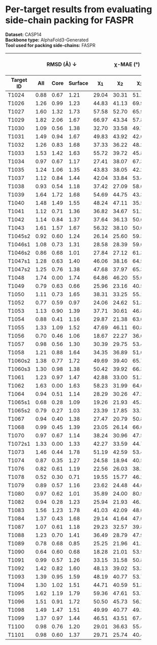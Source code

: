 # Per-target results from evaluating side-chain packing for FASPR

**Dataset:** CASP14  
**Backbone type:** AlphaFold3-Generated  
**Tool used for packing side-chains:** FASPR  
<table style="width:85%;">
  <thead>
    <tr>
      <th></th>
      <th colspan="3"><strong>RMSD (Å) ↓</strong></th>
      <th colspan="4"><strong>&chi;-MAE (°) ↓</strong></th>
      <th><strong>RR (%) ↑</strong></th>
      <th colspan="3"><strong>Steric Clashes (#) ↓</strong></th>
    </tr>
    <tr>
      <th><strong>Target ID</strong></th>
      <th><strong>All</strong></th>
      <th><strong>Core</strong></th>
      <th><strong>Surface</strong></th>
      <th>&chi;<sub>1</sub></th>
      <th>&chi;<sub>2</sub></th>
      <th>&chi;<sub>3</sub></th>
      <th>&chi;<sub>4</sub></th>
      <th>&chi;<sub>1-4</sub></th>
      <th>100%</th>
      <th>90%</th>
      <th>80%</th>
    </tr>
  </thead>
  <tbody>
    <tr>
      <td>T1024</td>
      <td>0.88</td>
      <td>0.67</td>
      <td>1.21</td>
      <td>29.04</td>
      <td>30.31</td>
      <td>51.12</td>
      <td>38.88</td>
      <td>52.1</td>
      <td>191.0</td>
      <td>46.0</td>
      <td>13.0</td>
    </tr>
    <tr>
      <td>T1026</td>
      <td>1.26</td>
      <td>0.99</td>
      <td>1.23</td>
      <td>44.83</td>
      <td>41.13</td>
      <td>69.99</td>
      <td>76.42</td>
      <td>40.2</td>
      <td>70.0</td>
      <td>13.0</td>
      <td>1.0</td>
    </tr>
    <tr>
      <td>T1027</td>
      <td>1.60</td>
      <td>1.32</td>
      <td>1.73</td>
      <td>57.58</td>
      <td>52.70</td>
      <td>65.95</td>
      <td>54.73</td>
      <td>18.1</td>
      <td>126.0</td>
      <td>34.0</td>
      <td>9.0</td>
    </tr>
    <tr>
      <td>T1029</td>
      <td>1.82</td>
      <td>2.06</td>
      <td>1.67</td>
      <td>66.97</td>
      <td>43.34</td>
      <td>57.80</td>
      <td>63.90</td>
      <td>27.8</td>
      <td>55.0</td>
      <td>9.0</td>
      <td>1.0</td>
    </tr>
    <tr>
      <td>T1030</td>
      <td>1.09</td>
      <td>0.56</td>
      <td>1.38</td>
      <td>32.70</td>
      <td>33.58</td>
      <td>49.74</td>
      <td>50.96</td>
      <td>41.2</td>
      <td>97.0</td>
      <td>13.0</td>
      <td>4.0</td>
    </tr>
    <tr>
      <td>T1031</td>
      <td>1.49</td>
      <td>0.94</td>
      <td>1.67</td>
      <td>49.83</td>
      <td>43.92</td>
      <td>42.63</td>
      <td>28.25</td>
      <td>23.0</td>
      <td>29.0</td>
      <td>4.0</td>
      <td>0.0</td>
    </tr>
    <tr>
      <td>T1032</td>
      <td>1.26</td>
      <td>0.83</td>
      <td>1.68</td>
      <td>37.33</td>
      <td>36.22</td>
      <td>48.23</td>
      <td>67.49</td>
      <td>39.5</td>
      <td>83.0</td>
      <td>10.0</td>
      <td>0.0</td>
    </tr>
    <tr>
      <td>T1033</td>
      <td>1.53</td>
      <td>1.42</td>
      <td>1.63</td>
      <td>55.72</td>
      <td>39.72</td>
      <td>45.88</td>
      <td>41.81</td>
      <td>26.6</td>
      <td>29.0</td>
      <td>4.0</td>
      <td>2.0</td>
    </tr>
    <tr>
      <td>T1034</td>
      <td>0.97</td>
      <td>0.67</td>
      <td>1.17</td>
      <td>27.41</td>
      <td>38.07</td>
      <td>67.34</td>
      <td>63.55</td>
      <td>46.8</td>
      <td>89.0</td>
      <td>30.0</td>
      <td>9.0</td>
    </tr>
    <tr>
      <td>T1035</td>
      <td>1.24</td>
      <td>1.06</td>
      <td>1.35</td>
      <td>43.83</td>
      <td>38.05</td>
      <td>42.20</td>
      <td>57.36</td>
      <td>30.5</td>
      <td>36.0</td>
      <td>6.0</td>
      <td>0.0</td>
    </tr>
    <tr>
      <td>T1037</td>
      <td>1.12</td>
      <td>0.84</td>
      <td>1.44</td>
      <td>42.04</td>
      <td>33.84</td>
      <td>53.43</td>
      <td>41.55</td>
      <td>35.1</td>
      <td>188.0</td>
      <td>36.0</td>
      <td>5.0</td>
    </tr>
    <tr>
      <td>T1038</td>
      <td>0.93</td>
      <td>0.54</td>
      <td>1.18</td>
      <td>37.42</td>
      <td>27.09</td>
      <td>58.68</td>
      <td>47.32</td>
      <td>47.1</td>
      <td>95.0</td>
      <td>27.0</td>
      <td>6.0</td>
    </tr>
    <tr>
      <td>T1039</td>
      <td>1.64</td>
      <td>1.72</td>
      <td>1.68</td>
      <td>54.69</td>
      <td>44.75</td>
      <td>43.33</td>
      <td>23.16</td>
      <td>22.5</td>
      <td>49.0</td>
      <td>7.0</td>
      <td>1.0</td>
    </tr>
    <tr>
      <td>T1040</td>
      <td>1.48</td>
      <td>1.49</td>
      <td>1.55</td>
      <td>48.24</td>
      <td>47.11</td>
      <td>35.59</td>
      <td>46.91</td>
      <td>21.8</td>
      <td>48.0</td>
      <td>8.0</td>
      <td>2.0</td>
    </tr>
    <tr>
      <td>T1041</td>
      <td>1.12</td>
      <td>0.71</td>
      <td>1.36</td>
      <td>36.82</td>
      <td>34.67</td>
      <td>51.24</td>
      <td>42.93</td>
      <td>36.2</td>
      <td>87.0</td>
      <td>14.0</td>
      <td>1.0</td>
    </tr>
    <tr>
      <td>T1042</td>
      <td>1.14</td>
      <td>0.84</td>
      <td>1.37</td>
      <td>37.64</td>
      <td>36.13</td>
      <td>50.62</td>
      <td>40.46</td>
      <td>35.5</td>
      <td>136.0</td>
      <td>26.0</td>
      <td>8.0</td>
    </tr>
    <tr>
      <td>T1043</td>
      <td>1.61</td>
      <td>1.57</td>
      <td>1.67</td>
      <td>56.32</td>
      <td>38.10</td>
      <td>50.04</td>
      <td>45.33</td>
      <td>23.3</td>
      <td>26.0</td>
      <td>7.0</td>
      <td>0.0</td>
    </tr>
    <tr>
      <td>T1045s2</td>
      <td>0.92</td>
      <td>0.60</td>
      <td>1.24</td>
      <td>26.14</td>
      <td>25.60</td>
      <td>59.31</td>
      <td>67.28</td>
      <td>55.0</td>
      <td>79.0</td>
      <td>8.0</td>
      <td>1.0</td>
    </tr>
    <tr>
      <td>T1046s1</td>
      <td>1.08</td>
      <td>0.73</td>
      <td>1.31</td>
      <td>28.58</td>
      <td>28.39</td>
      <td>59.60</td>
      <td>58.75</td>
      <td>53.7</td>
      <td>30.0</td>
      <td>6.0</td>
      <td>1.0</td>
    </tr>
    <tr>
      <td>T1046s2</td>
      <td>0.86</td>
      <td>0.68</td>
      <td>1.01</td>
      <td>27.84</td>
      <td>27.12</td>
      <td>61.38</td>
      <td>52.60</td>
      <td>55.2</td>
      <td>80.0</td>
      <td>18.0</td>
      <td>1.0</td>
    </tr>
    <tr>
      <td>T1047s1</td>
      <td>1.28</td>
      <td>0.63</td>
      <td>1.40</td>
      <td>46.06</td>
      <td>38.16</td>
      <td>64.59</td>
      <td>37.64</td>
      <td>43.3</td>
      <td>29.0</td>
      <td>6.0</td>
      <td>0.0</td>
    </tr>
    <tr>
      <td>T1047s2</td>
      <td>1.25</td>
      <td>0.76</td>
      <td>1.38</td>
      <td>47.68</td>
      <td>37.97</td>
      <td>65.32</td>
      <td>64.68</td>
      <td>33.9</td>
      <td>80.0</td>
      <td>19.0</td>
      <td>7.0</td>
    </tr>
    <tr>
      <td>T1048</td>
      <td>1.74</td>
      <td>0.00</td>
      <td>1.74</td>
      <td>64.86</td>
      <td>46.20</td>
      <td>55.04</td>
      <td>55.86</td>
      <td>11.5</td>
      <td>15.0</td>
      <td>0.0</td>
      <td>0.0</td>
    </tr>
    <tr>
      <td>T1049</td>
      <td>0.79</td>
      <td>0.63</td>
      <td>0.66</td>
      <td>25.96</td>
      <td>23.16</td>
      <td>40.59</td>
      <td>76.06</td>
      <td>63.8</td>
      <td>100.0</td>
      <td>32.0</td>
      <td>8.0</td>
    </tr>
    <tr>
      <td>T1050</td>
      <td>1.11</td>
      <td>0.73</td>
      <td>1.65</td>
      <td>38.31</td>
      <td>33.25</td>
      <td>55.19</td>
      <td>60.04</td>
      <td>44.4</td>
      <td>470.0</td>
      <td>107.0</td>
      <td>27.0</td>
    </tr>
    <tr>
      <td>T1052</td>
      <td>0.77</td>
      <td>0.59</td>
      <td>0.97</td>
      <td>24.06</td>
      <td>24.62</td>
      <td>51.37</td>
      <td>53.66</td>
      <td>62.8</td>
      <td>439.0</td>
      <td>95.0</td>
      <td>11.0</td>
    </tr>
    <tr>
      <td>T1053</td>
      <td>1.13</td>
      <td>0.90</td>
      <td>1.39</td>
      <td>37.71</td>
      <td>30.61</td>
      <td>46.80</td>
      <td>57.20</td>
      <td>38.1</td>
      <td>310.0</td>
      <td>87.0</td>
      <td>28.0</td>
    </tr>
    <tr>
      <td>T1054</td>
      <td>0.88</td>
      <td>0.41</td>
      <td>1.16</td>
      <td>29.87</td>
      <td>21.38</td>
      <td>63.04</td>
      <td>66.19</td>
      <td>57.1</td>
      <td>47.0</td>
      <td>12.0</td>
      <td>3.0</td>
    </tr>
    <tr>
      <td>T1055</td>
      <td>1.33</td>
      <td>1.09</td>
      <td>1.52</td>
      <td>47.69</td>
      <td>46.11</td>
      <td>60.85</td>
      <td>72.68</td>
      <td>30.1</td>
      <td>36.0</td>
      <td>7.0</td>
      <td>3.0</td>
    </tr>
    <tr>
      <td>T1056</td>
      <td>0.70</td>
      <td>0.46</td>
      <td>1.06</td>
      <td>18.67</td>
      <td>22.27</td>
      <td>36.65</td>
      <td>61.34</td>
      <td>61.8</td>
      <td>76.0</td>
      <td>16.0</td>
      <td>4.0</td>
    </tr>
    <tr>
      <td>T1057</td>
      <td>0.98</td>
      <td>0.56</td>
      <td>1.30</td>
      <td>30.39</td>
      <td>29.75</td>
      <td>53.47</td>
      <td>49.74</td>
      <td>51.9</td>
      <td>150.0</td>
      <td>38.0</td>
      <td>10.0</td>
    </tr>
    <tr>
      <td>T1058</td>
      <td>1.21</td>
      <td>0.88</td>
      <td>1.64</td>
      <td>34.35</td>
      <td>36.89</td>
      <td>51.01</td>
      <td>60.04</td>
      <td>42.6</td>
      <td>139.0</td>
      <td>32.0</td>
      <td>5.0</td>
    </tr>
    <tr>
      <td>T1060s2</td>
      <td>1.38</td>
      <td>0.77</td>
      <td>1.72</td>
      <td>49.69</td>
      <td>39.40</td>
      <td>65.72</td>
      <td>46.79</td>
      <td>36.0</td>
      <td>125.0</td>
      <td>32.0</td>
      <td>7.0</td>
    </tr>
    <tr>
      <td>T1060s3</td>
      <td>1.30</td>
      <td>0.98</td>
      <td>1.38</td>
      <td>50.42</td>
      <td>39.92</td>
      <td>66.31</td>
      <td>50.31</td>
      <td>39.6</td>
      <td>27.0</td>
      <td>6.0</td>
      <td>2.0</td>
    </tr>
    <tr>
      <td>T1061</td>
      <td>1.23</td>
      <td>0.97</td>
      <td>1.47</td>
      <td>42.88</td>
      <td>33.00</td>
      <td>51.35</td>
      <td>63.68</td>
      <td>38.2</td>
      <td>472.0</td>
      <td>119.0</td>
      <td>27.0</td>
    </tr>
    <tr>
      <td>T1062</td>
      <td>1.63</td>
      <td>0.00</td>
      <td>1.63</td>
      <td>58.23</td>
      <td>31.99</td>
      <td>64.69</td>
      <td>90.62</td>
      <td>25.0</td>
      <td>8.0</td>
      <td>0.0</td>
      <td>0.0</td>
    </tr>
    <tr>
      <td>T1064</td>
      <td>0.94</td>
      <td>0.51</td>
      <td>1.14</td>
      <td>28.29</td>
      <td>30.26</td>
      <td>47.29</td>
      <td>46.43</td>
      <td>58.2</td>
      <td>67.0</td>
      <td>17.0</td>
      <td>4.0</td>
    </tr>
    <tr>
      <td>T1065s1</td>
      <td>0.68</td>
      <td>0.28</td>
      <td>1.09</td>
      <td>19.26</td>
      <td>21.93</td>
      <td>45.34</td>
      <td>42.86</td>
      <td>65.6</td>
      <td>25.0</td>
      <td>4.0</td>
      <td>1.0</td>
    </tr>
    <tr>
      <td>T1065s2</td>
      <td>0.79</td>
      <td>0.27</td>
      <td>1.03</td>
      <td>23.39</td>
      <td>17.85</td>
      <td>33.71</td>
      <td>36.42</td>
      <td>66.7</td>
      <td>32.0</td>
      <td>1.0</td>
      <td>0.0</td>
    </tr>
    <tr>
      <td>T1067</td>
      <td>0.94</td>
      <td>0.40</td>
      <td>1.38</td>
      <td>27.47</td>
      <td>20.79</td>
      <td>50.82</td>
      <td>71.13</td>
      <td>59.7</td>
      <td>76.0</td>
      <td>15.0</td>
      <td>5.0</td>
    </tr>
    <tr>
      <td>T1068</td>
      <td>0.99</td>
      <td>0.45</td>
      <td>1.39</td>
      <td>23.05</td>
      <td>26.14</td>
      <td>66.01</td>
      <td>47.01</td>
      <td>54.8</td>
      <td>75.0</td>
      <td>22.0</td>
      <td>3.0</td>
    </tr>
    <tr>
      <td>T1070</td>
      <td>0.97</td>
      <td>0.67</td>
      <td>1.14</td>
      <td>38.24</td>
      <td>30.96</td>
      <td>47.56</td>
      <td>42.10</td>
      <td>45.8</td>
      <td>113.0</td>
      <td>21.0</td>
      <td>7.0</td>
    </tr>
    <tr>
      <td>T1072s1</td>
      <td>1.33</td>
      <td>0.00</td>
      <td>1.33</td>
      <td>42.27</td>
      <td>33.59</td>
      <td>44.72</td>
      <td>41.15</td>
      <td>37.8</td>
      <td>10.0</td>
      <td>0.0</td>
      <td>0.0</td>
    </tr>
    <tr>
      <td>T1073</td>
      <td>1.46</td>
      <td>0.44</td>
      <td>1.78</td>
      <td>51.19</td>
      <td>42.59</td>
      <td>53.44</td>
      <td>55.28</td>
      <td>28.8</td>
      <td>23.0</td>
      <td>1.0</td>
      <td>1.0</td>
    </tr>
    <tr>
      <td>T1074</td>
      <td>0.87</td>
      <td>0.35</td>
      <td>1.27</td>
      <td>24.58</td>
      <td>18.94</td>
      <td>40.52</td>
      <td>48.19</td>
      <td>64.0</td>
      <td>37.0</td>
      <td>7.0</td>
      <td>1.0</td>
    </tr>
    <tr>
      <td>T1076</td>
      <td>0.82</td>
      <td>0.61</td>
      <td>1.19</td>
      <td>22.56</td>
      <td>26.03</td>
      <td>38.10</td>
      <td>66.32</td>
      <td>61.2</td>
      <td>202.0</td>
      <td>41.0</td>
      <td>9.0</td>
    </tr>
    <tr>
      <td>T1078</td>
      <td>0.52</td>
      <td>0.30</td>
      <td>0.71</td>
      <td>19.55</td>
      <td>15.77</td>
      <td>46.23</td>
      <td>39.27</td>
      <td>75.0</td>
      <td>52.0</td>
      <td>16.0</td>
      <td>6.0</td>
    </tr>
    <tr>
      <td>T1079</td>
      <td>0.89</td>
      <td>0.57</td>
      <td>1.16</td>
      <td>23.62</td>
      <td>24.48</td>
      <td>44.66</td>
      <td>68.70</td>
      <td>56.2</td>
      <td>232.0</td>
      <td>43.0</td>
      <td>11.0</td>
    </tr>
    <tr>
      <td>T1080</td>
      <td>0.97</td>
      <td>0.62</td>
      <td>1.01</td>
      <td>35.89</td>
      <td>24.00</td>
      <td>80.95</td>
      <td>52.04</td>
      <td>46.9</td>
      <td>46.0</td>
      <td>6.0</td>
      <td>0.0</td>
    </tr>
    <tr>
      <td>T1082</td>
      <td>0.94</td>
      <td>0.28</td>
      <td>1.23</td>
      <td>25.94</td>
      <td>21.93</td>
      <td>46.12</td>
      <td>53.04</td>
      <td>56.7</td>
      <td>33.0</td>
      <td>6.0</td>
      <td>1.0</td>
    </tr>
    <tr>
      <td>T1083</td>
      <td>1.56</td>
      <td>1.23</td>
      <td>1.78</td>
      <td>41.03</td>
      <td>42.09</td>
      <td>48.08</td>
      <td>90.22</td>
      <td>30.4</td>
      <td>36.0</td>
      <td>11.0</td>
      <td>1.0</td>
    </tr>
    <tr>
      <td>T1084</td>
      <td>1.37</td>
      <td>0.43</td>
      <td>1.68</td>
      <td>29.14</td>
      <td>41.64</td>
      <td>47.05</td>
      <td>68.47</td>
      <td>37.5</td>
      <td>29.0</td>
      <td>8.0</td>
      <td>2.0</td>
    </tr>
    <tr>
      <td>T1087</td>
      <td>1.07</td>
      <td>0.61</td>
      <td>1.18</td>
      <td>29.23</td>
      <td>32.57</td>
      <td>39.83</td>
      <td>36.39</td>
      <td>42.6</td>
      <td>30.0</td>
      <td>11.0</td>
      <td>0.0</td>
    </tr>
    <tr>
      <td>T1088</td>
      <td>1.23</td>
      <td>0.70</td>
      <td>1.41</td>
      <td>36.49</td>
      <td>28.79</td>
      <td>47.95</td>
      <td>45.50</td>
      <td>51.4</td>
      <td>83.0</td>
      <td>23.0</td>
      <td>4.0</td>
    </tr>
    <tr>
      <td>T1089</td>
      <td>0.78</td>
      <td>0.68</td>
      <td>0.85</td>
      <td>25.25</td>
      <td>21.96</td>
      <td>41.10</td>
      <td>42.77</td>
      <td>59.1</td>
      <td>256.0</td>
      <td>50.0</td>
      <td>7.0</td>
    </tr>
    <tr>
      <td>T1090</td>
      <td>0.64</td>
      <td>0.60</td>
      <td>0.68</td>
      <td>18.28</td>
      <td>21.01</td>
      <td>53.98</td>
      <td>42.70</td>
      <td>65.5</td>
      <td>107.0</td>
      <td>27.0</td>
      <td>7.0</td>
    </tr>
    <tr>
      <td>T1091</td>
      <td>0.99</td>
      <td>0.57</td>
      <td>1.26</td>
      <td>33.15</td>
      <td>31.58</td>
      <td>50.89</td>
      <td>54.43</td>
      <td>50.2</td>
      <td>178.0</td>
      <td>51.0</td>
      <td>12.0</td>
    </tr>
    <tr>
      <td>T1092</td>
      <td>1.42</td>
      <td>0.82</td>
      <td>1.60</td>
      <td>48.13</td>
      <td>39.02</td>
      <td>53.38</td>
      <td>67.19</td>
      <td>31.8</td>
      <td>194.0</td>
      <td>46.0</td>
      <td>9.0</td>
    </tr>
    <tr>
      <td>T1093</td>
      <td>1.39</td>
      <td>0.95</td>
      <td>1.59</td>
      <td>48.19</td>
      <td>40.77</td>
      <td>53.74</td>
      <td>56.12</td>
      <td>32.0</td>
      <td>242.0</td>
      <td>50.0</td>
      <td>8.0</td>
    </tr>
    <tr>
      <td>T1094</td>
      <td>1.30</td>
      <td>1.02</td>
      <td>1.51</td>
      <td>44.71</td>
      <td>40.59</td>
      <td>51.36</td>
      <td>49.20</td>
      <td>34.1</td>
      <td>266.0</td>
      <td>63.0</td>
      <td>14.0</td>
    </tr>
    <tr>
      <td>T1095</td>
      <td>1.62</td>
      <td>1.19</td>
      <td>1.79</td>
      <td>59.36</td>
      <td>47.61</td>
      <td>53.70</td>
      <td>58.77</td>
      <td>23.6</td>
      <td>301.0</td>
      <td>46.0</td>
      <td>16.0</td>
    </tr>
    <tr>
      <td>T1096</td>
      <td>1.51</td>
      <td>0.91</td>
      <td>1.72</td>
      <td>50.50</td>
      <td>45.73</td>
      <td>56.22</td>
      <td>46.98</td>
      <td>31.6</td>
      <td>194.0</td>
      <td>35.0</td>
      <td>4.0</td>
    </tr>
    <tr>
      <td>T1098</td>
      <td>1.49</td>
      <td>1.47</td>
      <td>1.51</td>
      <td>49.99</td>
      <td>40.77</td>
      <td>49.14</td>
      <td>36.86</td>
      <td>44.8</td>
      <td>185.0</td>
      <td>42.0</td>
      <td>7.0</td>
    </tr>
    <tr>
      <td>T1099</td>
      <td>1.37</td>
      <td>0.97</td>
      <td>1.44</td>
      <td>46.51</td>
      <td>43.51</td>
      <td>67.40</td>
      <td>60.10</td>
      <td>27.7</td>
      <td>98.0</td>
      <td>31.0</td>
      <td>14.0</td>
    </tr>
    <tr>
      <td>T1100</td>
      <td>0.98</td>
      <td>0.76</td>
      <td>1.20</td>
      <td>29.01</td>
      <td>36.63</td>
      <td>55.49</td>
      <td>54.10</td>
      <td>42.8</td>
      <td>109.0</td>
      <td>29.0</td>
      <td>7.0</td>
    </tr>
    <tr>
      <td>T1101</td>
      <td>0.98</td>
      <td>0.60</td>
      <td>1.37</td>
      <td>29.71</td>
      <td>25.74</td>
      <td>40.41</td>
      <td>55.89</td>
      <td>56.8</td>
      <td>134.0</td>
      <td>30.0</td>
      <td>6.0</td>
    </tr>
  </tbody>
</table>